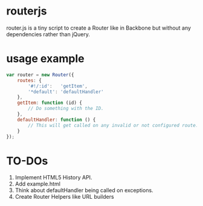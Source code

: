 routerjs
========

router.js is a tiny script to create a Router like in Backbone but without any dependencies rather than jQuery.

usage example
=============

```javascript
var router = new Router({
    routes: {
        '#!/:id':   'getItem',
        '*default': 'defaultHandler'
    },
    getItem: function (id) {
        // Do something with the ID.
    },
    defaultHandler: function () {
        // This will get called on any invalid or not configured route.
    }
});
```


TO-DOs
=====
1. Implement HTML5 History API.
2. Add example.html
3. Think about defaultHandler being called on exceptions.
4. Create Router Helpers like URL builders
